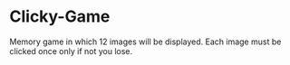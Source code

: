 # Clicky-Game
Memory game in which 12 images will be displayed. Each image must be clicked once only if not you lose.
